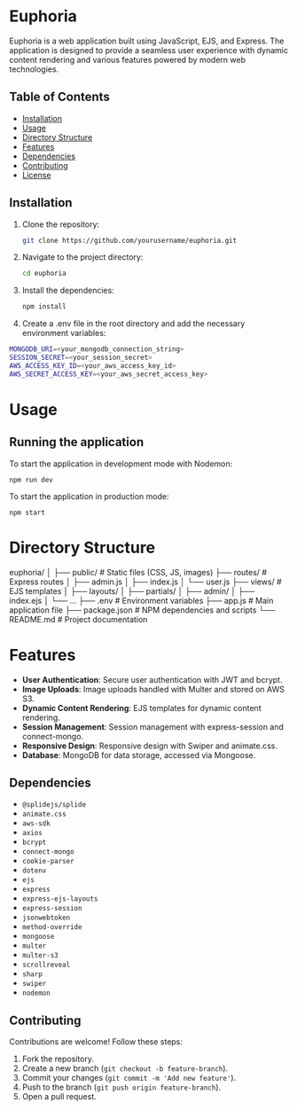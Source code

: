 # Euphoria

Euphoria is a web application built using JavaScript, EJS, and Express. The application is designed to provide a seamless user experience with dynamic content rendering and various features powered by modern web technologies.

## Table of Contents

- [Installation](#installation)
- [Usage](#usage)
- [Directory Structure](#directory-structure)
- [Features](#features)
- [Dependencies](#dependencies)
- [Contributing](#contributing)
- [License](#license)

## Installation

1. Clone the repository:

   ```bash
   git clone https://github.com/yourusername/euphoria.git
2. Navigate to the project directory:

   ```bash
   cd euphoria
3. Install the dependencies:

   ```bash
   npm install
4. Create a .env file in the root directory and add the necessary environment variables:

  ```bash
  MONGODB_URI=<your_mongodb_connection_string>
  SESSION_SECRET=<your_session_secret>
  AWS_ACCESS_KEY_ID=<your_aws_access_key_id>
  AWS_SECRET_ACCESS_KEY=<your_aws_secret_access_key>
   ```

# Usage
## Running the application
To start the application in development mode with Nodemon:
```
npm run dev
```
To start the application in production mode:
```
npm start
```
# Directory Structure
euphoria/
│
├── public/ # Static files (CSS, JS, images)
├── routes/ # Express routes
│ ├── admin.js
│ ├── index.js
│ └── user.js
├── views/ # EJS templates
│ ├── layouts/
│ ├── partials/
│ ├── admin/
│ ├── index.ejs
│ └── ...
├── .env # Environment variables
├── app.js # Main application file
├── package.json # NPM dependencies and scripts
└── README.md # Project documentation

# Features
- **User Authentication**: Secure user authentication with JWT and bcrypt.
- **Image Uploads**: Image uploads handled with Multer and stored on AWS S3.
- **Dynamic Content Rendering**: EJS templates for dynamic content rendering.
- **Session Management**: Session management with express-session and connect-mongo.
- **Responsive Design**: Responsive design with Swiper and animate.css.
- **Database**: MongoDB for data storage, accessed via Mongoose.

## Dependencies
- `@splidejs/splide`
- `animate.css`
- `aws-sdk`
- `axios`
- `bcrypt`
- `connect-mongo`
- `cookie-parser`
- `dotenv`
- `ejs`
- `express`
- `express-ejs-layouts`
- `express-session`
- `jsonwebtoken`
- `method-override`
- `mongoose`
- `multer`
- `multer-s3`
- `scrollreveal`
- `sharp`
- `swiper`
- `nodemon`

## Contributing
Contributions are welcome! Follow these steps:
1. Fork the repository.
2. Create a new branch (`git checkout -b feature-branch`).
3. Commit your changes (`git commit -m 'Add new feature'`).
4. Push to the branch (`git push origin feature-branch`).
5. Open a pull request.

